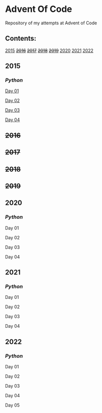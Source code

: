 # Advent Of Code
Repository of my attempts at Advent of Code

## Contents:
 [2015](https://github.com/anna-lcg/AdventOfCodePython/new/main?readme=1#2015-1)
 ~~[2016](https://github.com/anna-lcg/AdventOfCodePython/new/main?readme=1#2016-1)~~
 ~~[2017](https://github.com/anna-lcg/AdventOfCodePython/new/main?readme=1#2017-1)~~
 ~~[2018](https://github.com/anna-lcg/AdventOfCodePython/new/main?readme=1#2018-1)~~
 ~~[2019](https://github.com/anna-lcg/AdventOfCodePython/new/main?readme=1#2019-1)~~
 [2020](https://github.com/anna-lcg/AdventOfCodePython/new/main?readme=1#2020-1)
 [2021](https://github.com/anna-lcg/AdventOfCodePython/new/main?readme=1#2021-1)
 [2022](https://github.com/anna-lcg/AdventOfCodePython/new/main?readme=1#2022-1)




## **2015**
### *Python*
[Day 01](https://github.com/anna-lcg/AdventOfCode/blob/main/2015/Day_01_code.py)

[Day 02](https://github.com/anna-lcg/AdventOfCode/blob/main/2015/Day_02_code.py)

[Day 03](https://github.com/anna-lcg/AdventOfCode/blob/main/2015/Day_03_code.py)

[Day 04](https://github.com/anna-lcg/AdventOfCode/blob/main/2015/Day_04_code.py)
## **~~2016~~**
## **~~2017~~**
## **~~2018~~**
## **~~2019~~**
## **2020**
### *Python*
Day 01

Day 02

Day 03

Day 04
## **2021**
### *Python*
Day 01

Day 02

Day 03

Day 04
## **2022**
### *Python*
Day 01

Day 02

Day 03

Day 04

Day 05

